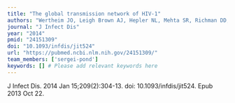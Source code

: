 ```yaml
---
title: "The global transmission network of HIV-1"
authors: "Wertheim JO, Leigh Brown AJ, Hepler NL, Mehta SR, Richman DD, Smith DM, Kosakovsky Pond SL."
journal: "J Infect Dis"
year: "2014"
pmid: "24151309"
doi: "10.1093/infdis/jit524"
url: "https://pubmed.ncbi.nlm.nih.gov/24151309/"
team_members: ['sergei-pond']
keywords: [] # Please add relevant keywords here
---
```

J Infect Dis. 2014 Jan 15;209(2):304-13. doi: 10.1093/infdis/jit524. Epub 2013 Oct 22.